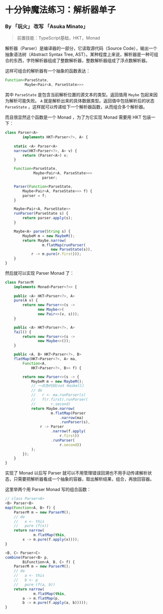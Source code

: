 # 十分钟魔法练习：解析器单子

### By 「玩火」 改写 「Asuka Minato」

> 前置技能：TypeScript基础，HKT，Monad

解析器（Parser）是编译器的一部分，它读取源代码（Source Code），输出一个抽象语法树（Abstract Syntax Tree, AST）。某种程度上来说，解析器是一种可组合的东西，字符解析器组成了整数解析器，整数解析器组成了浮点数解析器。

这样可组合的解析器有一个抽象的函数表达：

```ts
Function<ParseState, 
         Maybe<Pair<A, ParseState>>>
```

其中 `ParseState` 是包含当前解析位置的源文本的类型。返回值用 `Maybe` 包起来因为解析可能失败。 `A` 就是解析出来的具体数据类型。返回值中包括解析后的状态 `ParseState` ，这样就可以传递给下一个解析器函数，从而组合多个解析器。

而且很显然这个函数是一个 Monad ，为了为它实现 Monad 需要用 HKT 包装一下：

```ts
class Parser<A>
        implements HKT<Parser<?>, A> {
    
    static <A> Parser<A>
    narrow(HKT<Parser<?>, A> v) {
        return (Parser<A>) v;
    }

    Function<ParseState,
             Maybe<Pair<A, ParseState>>>
                 parser;

    Parser(Function<ParseState,
        Maybe<Pair<A, ParseState>>> f) {
        parser = f;
    }

    Maybe<Pair<A, ParseState>>
    runParser(ParseState s) {
        return parser.apply(s);
    }

    Maybe<A> parse(String s) {
        MaybeM m = new MaybeM();
        return Maybe.narrow(
                 m.flatMap(runParser(
                     new ParseState(s)),
            r -> m.pure(r.first)));
    }
}
```

然后就可以实现 Parser Monad 了：

```ts
class ParserM 
    implements Monad<Parser<?>> {
    
    public <A> HKT<Parser<?>, A> 
    pure(A v) {
        return new Parser<>(s ->
               new Maybe<>(
               new Pair<>(v, s)));
    }

    public <A> HKT<Parser<?>, A> 
    fail() {
        return new Parser<>(s -> 
               new Maybe<>());
    }

    public <A, B> HKT<Parser<?>, B>
    flatMap(HKT<Parser<?>, A> ma,
        Function<A, 
            HKT<Parser<?>, B>> f) {

        return new Parser<>(s -> {
            MaybeM m = new MaybeM();
            // 一点伪代码(not Haskell)
            // do
            //   r <- ma.runParser(s)
            //   f(r.first).runParser(
            //       r.second)
            return Maybe.narrow(
                     m.flatMap(Parser
                         .narrow(ma)
                         .runParser(s),
                r -> Parser
                     .narrow(f.apply(
                         r.first))
                     .runParser(
                         r.second))
            );
        });
    }
}

```

实现了 Monad 以后写 Parser 就可以不用管理错误回溯也不用手动传递解析状态，只需要把解析器看成一个抽象的容器，取出解析结果，组合，再放回容器。

这里举两个用 Parser Monad 写的组合函数：

```ts
// class Parser<A>
<B> Parser<B>
map(Function<A, B> f) {
    ParserM m = new ParserM();
    // do
    //   x <- this
    //   pure (f(x))
    return narrow(
             m.flatMap(this,
        x -> m.pure(f.apply(x))));
}

<B, C> Parser<C>
combine(Parser<B> p,
        BiFunction<A, B, C> f) {
    ParserM m = new ParserM();
    // do
    //   a <- this
    //   b <- p
    //   pure (f(a, b))
    return narrow(
             m.flatMap(this,
        a -> m.flatMap(p,
        b -> m.pure(f.apply(a, b)))));
}
```



